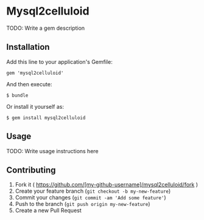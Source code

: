 # Mysql2celluloid

TODO: Write a gem description

## Installation

Add this line to your application's Gemfile:

    gem 'mysql2celluloid'

And then execute:

    $ bundle

Or install it yourself as:

    $ gem install mysql2celluloid

## Usage

TODO: Write usage instructions here

## Contributing

1. Fork it ( https://github.com/[my-github-username]/mysql2celluloid/fork )
2. Create your feature branch (`git checkout -b my-new-feature`)
3. Commit your changes (`git commit -am 'Add some feature'`)
4. Push to the branch (`git push origin my-new-feature`)
5. Create a new Pull Request
